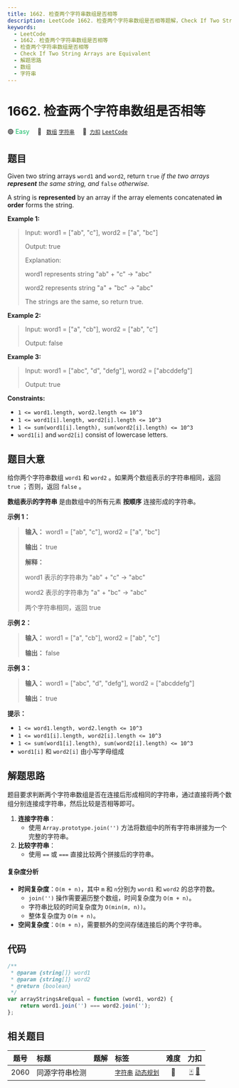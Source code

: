 ```yaml
---
title: 1662. 检查两个字符串数组是否相等
description: LeetCode 1662. 检查两个字符串数组是否相等题解，Check If Two String Arrays are Equivalent，包含解题思路、复杂度分析以及完整的 JavaScript 代码实现。
keywords:
  - LeetCode
  - 1662. 检查两个字符串数组是否相等
  - 检查两个字符串数组是否相等
  - Check If Two String Arrays are Equivalent
  - 解题思路
  - 数组
  - 字符串
---
```


# 1662. 检查两个字符串数组是否相等

🟢 <font color=#15bd66>Easy</font>&emsp; 🔖&ensp; [`数组`](/tag/array.md) [`字符串`](/tag/string.md)&emsp; 🔗&ensp;[`力扣`](https://leetcode.cn/problems/check-if-two-string-arrays-are-equivalent) [`LeetCode`](https://leetcode.com/problems/check-if-two-string-arrays-are-equivalent)

## 题目

Given two string arrays `word1` and `word2`, return `true` _if the two arrays **represent** the same string, and_ `false` _otherwise._

A string is **represented** by an array if the array elements concatenated
**in order** forms the string.

**Example 1:**

> Input: word1 = ["ab", "c"], word2 = ["a", "bc"]
>
> Output: true
>
> Explanation:
>
> word1 represents string "ab" + "c" -> "abc"
>
> word2 represents string "a" + "bc" -> "abc"
>
> The strings are the same, so return true.

**Example 2:**

> Input: word1 = ["a", "cb"], word2 = ["ab", "c"]
>
> Output: false

**Example 3:**

> Input: word1 = ["abc", "d", "defg"], word2 = ["abcddefg"]
>
> Output: true

**Constraints:**

- `1 <= word1.length, word2.length <= 10^3`
- `1 <= word1[i].length, word2[i].length <= 10^3`
- `1 <= sum(word1[i].length), sum(word2[i].length) <= 10^3`
- `word1[i]` and `word2[i]` consist of lowercase letters.

## 题目大意

给你两个字符串数组 `word1` 和 `word2` 。如果两个数组表示的字符串相同，返回 `true` ；否则，返回 `false` 。

**数组表示的字符串** 是由数组中的所有元素 **按顺序** 连接形成的字符串。

**示例 1：**

> **输入：** word1 = ["ab", "c"], word2 = ["a", "bc"]
>
> **输出：** true
>
> **解释：**
>
> word1 表示的字符串为 "ab" + "c" -> "abc"
>
> word2 表示的字符串为 "a" + "bc" -> "abc"
>
> 两个字符串相同，返回 true

**示例 2：**

> **输入：** word1 = ["a", "cb"], word2 = ["ab", "c"]
>
> **输出：** false

**示例 3：**

> **输入：** word1 = ["abc", "d", "defg"], word2 = ["abcddefg"]
>
> **输出：** true

**提示：**

- `1 <= word1.length, word2.length <= 10^3`
- `1 <= word1[i].length, word2[i].length <= 10^3`
- `1 <= sum(word1[i].length), sum(word2[i].length) <= 10^3`
- `word1[i]` 和 `word2[i]` 由小写字母组成

## 解题思路

题目要求判断两个字符串数组是否在连接后形成相同的字符串，通过直接将两个数组分别连接成字符串，然后比较是否相等即可。

1. **连接字符串**：
   - 使用 `Array.prototype.join('')` 方法将数组中的所有字符串拼接为一个完整的字符串。
2. **比较字符串**：
   - 使用 `==` 或 `===` 直接比较两个拼接后的字符串。

#### 复杂度分析

- **时间复杂度**：`O(m + n)`，其中 `m` 和 `n`分别为 `word1` 和 `word2` 的总字符数。
  - `join('')` 操作需要遍历整个数组，时间复杂度为 `O(m + n)`。
  - 字符串比较的时间复杂度为 `O(min(m, n))`。
  - 整体复杂度为 `O(m + n)`。
- **空间复杂度**：`O(m + n)`，需要额外的空间存储连接后的两个字符串。

## 代码

```javascript
/**
 * @param {string[]} word1
 * @param {string[]} word2
 * @return {boolean}
 */
var arrayStringsAreEqual = function (word1, word2) {
	return word1.join('') === word2.join('');
};
```

## 相关题目

<!-- prettier-ignore -->
| 题号 | 标题 | 题解 | 标签 | 难度 | 力扣 |
| :------: | :------ | :------: | :------ | :------: | :------: |
| 2060 | 同源字符串检测 |  |  [`字符串`](/tag/string.md) [`动态规划`](/tag/dynamic-programming.md) | 🔴 | [🀄️](https://leetcode.cn/problems/check-if-an-original-string-exists-given-two-encoded-strings) [🔗](https://leetcode.com/problems/check-if-an-original-string-exists-given-two-encoded-strings) |
